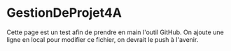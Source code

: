 # GestionDeProjet4A

Cette page est un test afin de prendre en main l'outil GitHub.
On ajoute une ligne en local pour modifier ce fichier, on devrait le push à l'avenir.